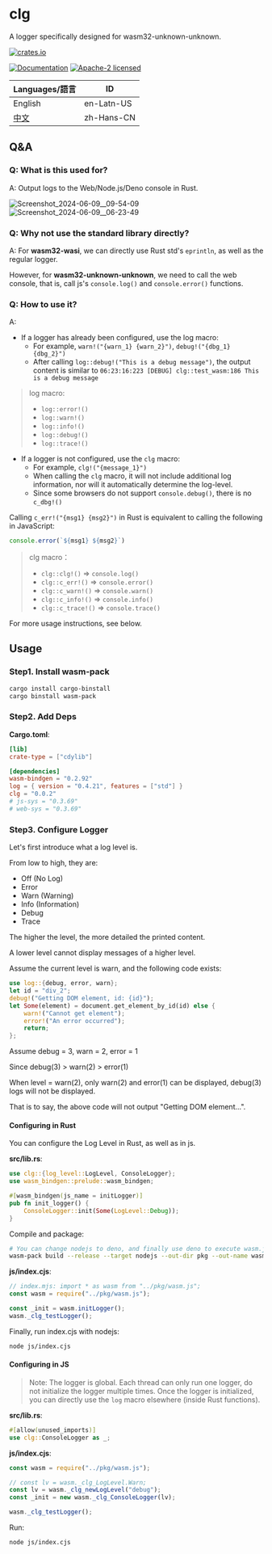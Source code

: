 # clg

A logger specifically designed for wasm32-unknown-unknown.

[![crates.io](<https://img.shields.io/crates/v/clg.svg?label=lib(clg)>)](https://crates.io/crates/clg)

[![Documentation](https://img.shields.io/docsrs/clg?label=docs.rs)](https://docs.rs/clg)    [![Apache-2 licensed](https://img.shields.io/crates/l/clg)](../License)

| Languages/語言         | ID         |
| ---------------------- | ---------- |
| English                | en-Latn-US |
| [中文](./Readme-zh.md) | zh-Hans-CN |

## Q&A

### Q: What is this used for?

A: Output logs to the Web/Node.js/Deno console in Rust.

![Screenshot_2024-06-09__09-54-09](https://github.com/2moe/clg/assets/25324935/49c23c65-e9de-4cb0-aa57-7a3e51076778)
![Screenshot_2024-06-09__06-23-49](https://github.com/2moe/clg/assets/25324935/7873a1cc-9764-48b6-861d-b8f9d03693d0)

### Q: Why not use the standard library directly?

A: For **wasm32-wasi**, we can directly use Rust std's `eprintln`, as well as the regular logger.

However, for **wasm32-unknown-unknown**, we need to call the web console, that is, call js's `console.log()` and `console.error()` functions.

### Q: How to use it?

A:

- If a logger has already been configured, use the log macro:
  - For example, `warn!("{warn_1} {warn_2}")`, `debug!("{dbg_1} {dbg_2}")`
  - After calling `log::debug!("This is a debug message")`, the output content is similar to `06:23:16:223 [DEBUG] clg::test_wasm:186 This is a debug message`

> log macro:
>
> - `log::error!()`
> - `log::warn!()`
> - `log::info!()`
> - `log::debug!()`
> - `log::trace!()`

- If a logger is not configured, use the `clg` macro:
  - For example, `clg!("{message_1}")`
  - When calling the `clg` macro, it will not include additional log information, nor will it automatically determine the log-level.
  - Since some browsers do not support `console.debug()`, there is no `c_dbg!()`

Calling `c_err!("{msg1} {msg2}")` in Rust is equivalent to calling the following in JavaScript:

```js
console.error(`${msg1} ${msg2}`)
```

> clg macro：
>
> - `clg::clg!()` => `console.log()`
> - `clg::c_err!()` => `console.error()`
> - `clg::c_warn!()` => `console.warn()`
> - `clg::c_info!()` => `console.info()`
> - `clg::c_trace!()` =>  `console.trace()`

For more usage instructions, see below.

## Usage

### Step1. Install wasm-pack

```sh
cargo install cargo-binstall
cargo binstall wasm-pack
```

### Step2. Add Deps

**Cargo.toml**:

```toml
[lib]
crate-type = ["cdylib"]

[dependencies]
wasm-bindgen = "0.2.92"
log = { version = "0.4.21", features = ["std"] }
clg = "0.0.2"
# js-sys = "0.3.69"
# web-sys = "0.3.69"
```

### Step3. Configure Logger

Let's first introduce what a log level is.

From low to high, they are:

- Off    (No Log)
- Error
- Warn   (Warning)
- Info   (Information)
- Debug
- Trace

The higher the level, the more detailed the printed content.

A lower level cannot display messages of a higher level.

Assume the current level is warn, and the following code exists:

```rust
use log::{debug, error, warn};
let id = "div_2";
debug!("Getting DOM element, id: {id}");
let Some(element) = document.get_element_by_id(id) else {
    warn!("Cannot get element");
    error!("An error occurred");
    return;
};
```

Assume debug = 3, warn = 2, error = 1

Since debug(3) > warn(2) > error(1)

When level = warn(2), only warn(2) and error(1) can be displayed, debug(3) logs will not be displayed.

That is to say, the above code will not output "Getting DOM element...".

#### Configuring in Rust

You can configure the Log Level in Rust, as well as in js.

**src/lib.rs**:

```rust
use clg::{log_level::LogLevel, ConsoleLogger};
use wasm_bindgen::prelude::wasm_bindgen;

#[wasm_bindgen(js_name = initLogger)]
pub fn init_logger() {
    ConsoleLogger::init(Some(LogLevel::Debug));
}
```

Compile and package:

```sh
# You can change nodejs to deno, and finally use deno to execute wasm.js
wasm-pack build --release --target nodejs --out-dir pkg --out-name wasm
```

**js/index.cjs**:

```js
// index.mjs: import * as wasm from "../pkg/wasm.js";
const wasm = require("../pkg/wasm.js");

const _init = wasm.initLogger();
wasm._clg_testLogger();
```

Finally, run index.cjs with nodejs:

```sh
node js/index.cjs
```

#### Configuring in JS

> Note: The logger is global. Each thread can only run one logger, do not initialize the logger multiple times.
> Once the logger is initialized, you can directly use the `log` macro elsewhere (inside Rust functions).

**src/lib.rs**:

```rust
#[allow(unused_imports)]
use clg::ConsoleLogger as _;
```

**js/index.cjs**:

```js
const wasm = require("../pkg/wasm.js");

// const lv = wasm._clg_LogLevel.Warn;
const lv = wasm._clg_newLogLevel("debug");
const _init = new wasm._clg_ConsoleLogger(lv);

wasm._clg_testLogger();
```

Run:

```sh
node js/index.cjs
```
